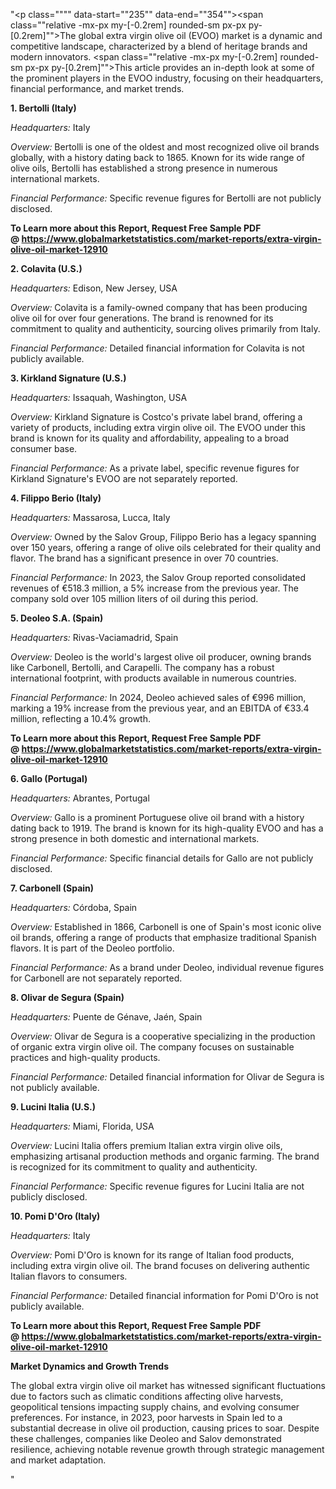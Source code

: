 "<p class="""" data-start=""235"" data-end=""354""><span class=""relative -mx-px my-[-0.2rem] rounded-sm px-px py-[0.2rem]"">The global extra virgin olive oil (EVOO) market is a dynamic and competitive landscape, characterized by a blend of heritage brands and modern innovators.</span> <span class=""relative -mx-px my-[-0.2rem] rounded-sm px-px py-[0.2rem]"">This article provides an in-depth look at some of the prominent players in the EVOO industry, focusing on their headquarters, financial performance, and market trends.</span></p>
<p class="""" data-start=""356"" data-end=""379""><strong data-start=""356"" data-end=""379"">1. Bertolli (Italy)</strong></p>
<p class="""" data-start=""381"" data-end=""478""><em data-start=""381"" data-end=""396"">Headquarters:</em> <span class=""relative -mx-px my-[-0.2rem] rounded-sm px-px py-[0.2rem]"">Italy</span></p>
<p class="""" data-start=""480"" data-end=""611""><em data-start=""480"" data-end=""491"">Overview:</em> <span class=""relative -mx-px my-[-0.2rem] rounded-sm px-px py-[0.2rem]"">Bertolli is one of the oldest and most recognized olive oil brands globally, with a history dating back to 1865.</span> <span class=""relative -mx-px my-[-0.2rem] rounded-sm px-px py-[0.2rem]"">Known for its wide range of olive oils, Bertolli has established a strong presence in numerous international markets.</span></p>
<p class="""" data-start=""613"" data-end=""719""><em data-start=""613"" data-end=""637"">Financial Performance:</em> <span class=""relative -mx-px my-[-0.2rem] rounded-sm px-px py-[0.2rem]"">Specific revenue figures for Bertolli are not publicly disclosed.</span></p>
<p class="""" data-start=""613"" data-end=""719""><strong>To Learn more about this Report, Request Free Sample PDF @&nbsp;<a href=""https://www.globalmarketstatistics.com/market-reports/extra-virgin-olive-oil-market-12910"">https://www.globalmarketstatistics.com/market-reports/extra-virgin-olive-oil-market-12910</a></strong></p>
<p class="""" data-start=""721"" data-end=""743""><strong data-start=""721"" data-end=""743"">2. Colavita (U.S.)</strong></p>
<p class="""" data-start=""745"" data-end=""846""><em data-start=""745"" data-end=""760"">Headquarters:</em> <span class=""relative -mx-px my-[-0.2rem] rounded-sm px-px py-[0.2rem]"">Edison, New Jersey, USA</span></p>
<p class="""" data-start=""848"" data-end=""985""><em data-start=""848"" data-end=""859"">Overview:</em> <span class=""relative -mx-px my-[-0.2rem] rounded-sm px-px py-[0.2rem]"">Colavita is a family-owned company that has been producing olive oil for over four generations.</span> <span class=""relative -mx-px my-[-0.2rem] rounded-sm px-px py-[0.2rem]"">The brand is renowned for its commitment to quality and authenticity, sourcing olives primarily from Italy.</span></p>
<p class="""" data-start=""987"" data-end=""1097""><em data-start=""987"" data-end=""1011"">Financial Performance:</em> <span class=""relative -mx-px my-[-0.2rem] rounded-sm px-px py-[0.2rem]"">Detailed financial information for Colavita is not publicly available.</span></p>
<p class="""" data-start=""1099"" data-end=""1131""><strong data-start=""1099"" data-end=""1131"">3. Kirkland Signature (U.S.)</strong></p>
<p class="""" data-start=""1133"" data-end=""1234""><em data-start=""1133"" data-end=""1148"">Headquarters:</em> <span class=""relative -mx-px my-[-0.2rem] rounded-sm px-px py-[0.2rem]"">Issaquah, Washington, USA</span></p>
<p class="""" data-start=""1236"" data-end=""1373""><em data-start=""1236"" data-end=""1247"">Overview:</em> <span class=""relative -mx-px my-[-0.2rem] rounded-sm px-px py-[0.2rem]"">Kirkland Signature is Costco's private label brand, offering a variety of products, including extra virgin olive oil.</span> <span class=""relative -mx-px my-[-0.2rem] rounded-sm px-px py-[0.2rem]"">The EVOO under this brand is known for its quality and affordability, appealing to a broad consumer base.</span></p>
<p class="""" data-start=""1375"" data-end=""1485""><em data-start=""1375"" data-end=""1399"">Financial Performance:</em> <span class=""relative -mx-px my-[-0.2rem] rounded-sm px-px py-[0.2rem]"">As a private label, specific revenue figures for Kirkland Signature's EVOO are not separately reported.</span></p>
<p class="""" data-start=""1487"" data-end=""1515""><strong data-start=""1487"" data-end=""1515"">4. Filippo Berio (Italy)</strong></p>
<p class="""" data-start=""1517"" data-end=""1618""><em data-start=""1517"" data-end=""1532"">Headquarters:</em> <span class=""relative -mx-px my-[-0.2rem] rounded-sm px-px py-[0.2rem]"">Massarosa, Lucca, Italy</span></p>
<p class="""" data-start=""1620"" data-end=""1757""><em data-start=""1620"" data-end=""1631"">Overview:</em> <span class=""relative -mx-px my-[-0.2rem] rounded-sm px-px py-[0.2rem]"">Owned by the Salov Group, Filippo Berio has a legacy spanning over 150 years, offering a range of olive oils celebrated for their quality and flavor.</span> <span class=""relative -mx-px my-[-0.2rem] rounded-sm px-px py-[0.2rem]"">The brand has a significant presence in over 70 countries.</span></p>
<p class="""" data-start=""1759"" data-end=""1949""><em data-start=""1759"" data-end=""1783"">Financial Performance:</em> <span class=""relative -mx-px my-[-0.2rem] rounded-sm px-px py-[0.2rem]"">In 2023, the Salov Group reported consolidated revenues of &euro;518.3 million, a 5% increase from the previous year.</span> <span class=""relative -mx-px my-[-0.2rem] rounded-sm px-px py-[0.2rem]"">The company sold over 105 million liters of oil during this period.</span></p>
<p class="""" data-start=""1951"" data-end=""1977""><strong data-start=""1951"" data-end=""1977"">5. Deoleo S.A. (Spain)</strong></p>
<p class="""" data-start=""1979"" data-end=""2080""><em data-start=""1979"" data-end=""1994"">Headquarters:</em> <span class=""relative -mx-px my-[-0.2rem] rounded-sm px-px py-[0.2rem]"">Rivas-Vaciamadrid, Spain</span></p>
<p class="""" data-start=""2082"" data-end=""2219""><em data-start=""2082"" data-end=""2093"">Overview:</em> <span class=""relative -mx-px my-[-0.2rem] rounded-sm px-px py-[0.2rem]"">Deoleo is the world's largest olive oil producer, owning brands like Carbonell, Bertolli, and Carapelli.</span> <span class=""relative -mx-px my-[-0.2rem] rounded-sm px-px py-[0.2rem]"">The company has a robust international footprint, with products available in numerous countries.</span></p>
<p class="""" data-start=""2221"" data-end=""2371""><em data-start=""2221"" data-end=""2245"">Financial Performance:</em> <span class=""relative -mx-px my-[-0.2rem] rounded-sm px-px py-[0.2rem]"">In 2024, Deoleo achieved sales of &euro;996 million, marking a 19% increase from the previous year, and an EBITDA of &euro;33.4 million, reflecting a 10.4% growth.</span> </p>
<p class="""" data-start=""2221"" data-end=""2371""><strong>To Learn more about this Report, Request Free Sample PDF @&nbsp;<a href=""https://www.globalmarketstatistics.com/market-reports/extra-virgin-olive-oil-market-12910"">https://www.globalmarketstatistics.com/market-reports/extra-virgin-olive-oil-market-12910</a></strong></p>
<p class="""" data-start=""2373"" data-end=""2396""><strong data-start=""2373"" data-end=""2396"">6. Gallo (Portugal)</strong></p>
<p class="""" data-start=""2398"" data-end=""2499""><em data-start=""2398"" data-end=""2413"">Headquarters:</em> <span class=""relative -mx-px my-[-0.2rem] rounded-sm px-px py-[0.2rem]"">Abrantes, Portugal</span></p>
<p class="""" data-start=""2501"" data-end=""2638""><em data-start=""2501"" data-end=""2512"">Overview:</em> <span class=""relative -mx-px my-[-0.2rem] rounded-sm px-px py-[0.2rem]"">Gallo is a prominent Portuguese olive oil brand with a history dating back to 1919.</span> <span class=""relative -mx-px my-[-0.2rem] rounded-sm px-px py-[0.2rem]"">The brand is known for its high-quality EVOO and has a strong presence in both domestic and international markets.</span></p>
<p class="""" data-start=""2640"" data-end=""2750""><em data-start=""2640"" data-end=""2664"">Financial Performance:</em> <span class=""relative -mx-px my-[-0.2rem] rounded-sm px-px py-[0.2rem]"">Specific financial details for Gallo are not publicly disclosed.</span></p>
<p class="""" data-start=""2752"" data-end=""2776""><strong data-start=""2752"" data-end=""2776"">7. Carbonell (Spain)</strong></p>
<p class="""" data-start=""2778"" data-end=""2879""><em data-start=""2778"" data-end=""2793"">Headquarters:</em> <span class=""relative -mx-px my-[-0.2rem] rounded-sm px-px py-[0.2rem]"">C&oacute;rdoba, Spain</span></p>
<p class="""" data-start=""2881"" data-end=""3018""><em data-start=""2881"" data-end=""2892"">Overview:</em> <span class=""relative -mx-px my-[-0.2rem] rounded-sm px-px py-[0.2rem]"">Established in 1866, Carbonell is one of Spain's most iconic olive oil brands, offering a range of products that emphasize traditional Spanish flavors.</span> <span class=""relative -mx-px my-[-0.2rem] rounded-sm px-px py-[0.2rem]"">It is part of the Deoleo portfolio.</span></p>
<p class="""" data-start=""3020"" data-end=""3130""><em data-start=""3020"" data-end=""3044"">Financial Performance:</em> <span class=""relative -mx-px my-[-0.2rem] rounded-sm px-px py-[0.2rem]"">As a brand under Deoleo, individual revenue figures for Carbonell are not separately reported.</span></p>
<p class="""" data-start=""3132"" data-end=""3163""><strong data-start=""3132"" data-end=""3163"">8. Olivar de Segura (Spain)</strong></p>
<p class="""" data-start=""3165"" data-end=""3266""><em data-start=""3165"" data-end=""3180"">Headquarters:</em> <span class=""relative -mx-px my-[-0.2rem] rounded-sm px-px py-[0.2rem]"">Puente de G&eacute;nave, Ja&eacute;n, Spain</span></p>
<p class="""" data-start=""3268"" data-end=""3405""><em data-start=""3268"" data-end=""3279"">Overview:</em> <span class=""relative -mx-px my-[-0.2rem] rounded-sm px-px py-[0.2rem]"">Olivar de Segura is a cooperative specializing in the production of organic extra virgin olive oil.</span> <span class=""relative -mx-px my-[-0.2rem] rounded-sm px-px py-[0.2rem]"">The company focuses on sustainable practices and high-quality products.</span></p>
<p class="""" data-start=""3407"" data-end=""3517""><em data-start=""3407"" data-end=""3431"">Financial Performance:</em> <span class=""relative -mx-px my-[-0.2rem] rounded-sm px-px py-[0.2rem]"">Detailed financial information for Olivar de Segura is not publicly available.</span></p>
<p class="""" data-start=""3519"" data-end=""3546""><strong data-start=""3519"" data-end=""3546"">9. Lucini Italia (U.S.)</strong></p>
<p class="""" data-start=""3548"" data-end=""3649""><em data-start=""3548"" data-end=""3563"">Headquarters:</em> <span class=""relative -mx-px my-[-0.2rem] rounded-sm px-px py-[0.2rem]"">Miami, Florida, USA</span></p>
<p class="""" data-start=""3651"" data-end=""3788""><em data-start=""3651"" data-end=""3662"">Overview:</em> <span class=""relative -mx-px my-[-0.2rem] rounded-sm px-px py-[0.2rem]"">Lucini Italia offers premium Italian extra virgin olive oils, emphasizing artisanal production methods and organic farming.</span> <span class=""relative -mx-px my-[-0.2rem] rounded-sm px-px py-[0.2rem]"">The brand is recognized for its commitment to quality and authenticity.</span></p>
<p class="""" data-start=""3790"" data-end=""3900""><em data-start=""3790"" data-end=""3814"">Financial Performance:</em> <span class=""relative -mx-px my-[-0.2rem] rounded-sm px-px py-[0.2rem]"">Specific revenue figures for Lucini Italia are not publicly disclosed.</span></p>
<p class="""" data-start=""3902"" data-end=""3928""><strong data-start=""3902"" data-end=""3928"">10. Pomi D'Oro (Italy)</strong></p>
<p class="""" data-start=""3930"" data-end=""4031""><em data-start=""3930"" data-end=""3945"">Headquarters:</em> <span class=""relative -mx-px my-[-0.2rem] rounded-sm px-px py-[0.2rem]"">Italy</span></p>
<p class="""" data-start=""4033"" data-end=""4170""><em data-start=""4033"" data-end=""4044"">Overview:</em> <span class=""relative -mx-px my-[-0.2rem] rounded-sm px-px py-[0.2rem]"">Pomi D'Oro is known for its range of Italian food products, including extra virgin olive oil.</span> <span class=""relative -mx-px my-[-0.2rem] rounded-sm px-px py-[0.2rem]"">The brand focuses on delivering authentic Italian flavors to consumers.</span></p>
<p class="""" data-start=""4172"" data-end=""4282""><em data-start=""4172"" data-end=""4196"">Financial Performance:</em> <span class=""relative -mx-px my-[-0.2rem] rounded-sm px-px py-[0.2rem]"">Detailed financial information for Pomi D'Oro is not publicly available.</span></p>
<p class="""" data-start=""4172"" data-end=""4282""><strong>To Learn more about this Report, Request Free Sample PDF @&nbsp;<a href=""https://www.globalmarketstatistics.com/market-reports/extra-virgin-olive-oil-market-12910"">https://www.globalmarketstatistics.com/market-reports/extra-virgin-olive-oil-market-12910</a></strong></p>
<p class="""" data-start=""4284"" data-end=""4321""><strong data-start=""4284"" data-end=""4321"">Market Dynamics and Growth Trends</strong></p>
<p class="""" data-start=""4323"" data-end=""4528""><span class=""relative -mx-px my-[-0.2rem] rounded-sm px-px py-[0.2rem]"">The global extra virgin olive oil market has witnessed significant fluctuations due to factors such as climatic conditions affecting olive harvests, geopolitical tensions impacting supply chains, and evolving consumer preferences.</span> <span class=""relative -mx-px my-[-0.2rem] rounded-sm px-px py-[0.2rem]"">For instance, in 2023, poor harvests in Spain led to a substantial decrease in olive oil production, causing prices to soar.</span> <span class=""relative -mx-px my-[-0.2rem] rounded-sm px-px py-[0.2rem]"">Despite these challenges, companies like Deoleo and Salov demonstrated resilience, achieving notable revenue growth through strategic management and market adaptation.</span></p>"
